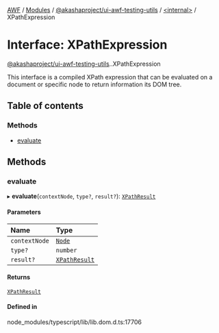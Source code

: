 [AWF](../README.md) / [Modules](../modules.md) / [@akashaproject/ui-awf-testing-utils](../modules/akashaproject_ui_awf_testing_utils.md) / [<internal\>](../modules/akashaproject_ui_awf_testing_utils._internal_.md) / XPathExpression

# Interface: XPathExpression

[@akashaproject/ui-awf-testing-utils](../modules/akashaproject_ui_awf_testing_utils.md).[<internal>](../modules/akashaproject_ui_awf_testing_utils._internal_.md).XPathExpression

This interface is a compiled XPath expression that can be evaluated on a document or specific node to return information its DOM tree.

## Table of contents

### Methods

- [evaluate](akashaproject_ui_awf_testing_utils._internal_.XPathExpression.md#evaluate)

## Methods

### evaluate

▸ **evaluate**(`contextNode`, `type?`, `result?`): [`XPathResult`](../modules/akashaproject_ui_awf_testing_utils._internal_.md#xpathresult)

#### Parameters

| Name | Type |
| :------ | :------ |
| `contextNode` | [`Node`](../modules/akashaproject_ui_awf_testing_utils._internal_.md#node) |
| `type?` | `number` |
| `result?` | [`XPathResult`](../modules/akashaproject_ui_awf_testing_utils._internal_.md#xpathresult) |

#### Returns

[`XPathResult`](../modules/akashaproject_ui_awf_testing_utils._internal_.md#xpathresult)

#### Defined in

node_modules/typescript/lib/lib.dom.d.ts:17706
